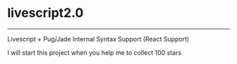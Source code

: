 # livescript2.0
---------------
Livescript + Pug/Jade Internal Syntax Support (React Support)

I will start this project when you help me to collect 100 stars

